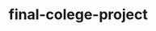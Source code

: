 # final-colege-project
<!DOCTYPE html>
<html lang="en">
<head>
    <meta charset="UTF-8">
    <meta name="viewport" content="width=device-width, initial-scale=1.0">
    <title>TechLife Hub - AI Technology & Lifestyle Blog</title>
    <style>
        * {
            margin: 0;
            padding: 0;
            box-sizing: border-box;
        }

        body {
            font-family: 'Inter', -apple-system, BlinkMacSystemFont, 'Segoe UI', Roboto, sans-serif;
            line-height: 1.6;
            color: #1a1a1a;
            background: linear-gradient(135deg, #667eea 0%, #764ba2 100%);
            min-height: 100vh;
        }

        .container {
            max-width: 1200px;
            margin: 0 auto;
            padding: 0 20px;
        }

        /* Header */
        header {
            background: rgba(255, 255, 255, 0.95);
            backdrop-filter: blur(20px);
            position: fixed;
            top: 0;
            width: 100%;
            z-index: 1000;
            transition: all 0.3s ease;
            border-bottom: 1px solid rgba(255, 255, 255, 0.2);
        }

        nav {
            display: flex;
            justify-content: space-between;
            align-items: center;
            padding: 1rem 0;
        }

        .logo {
            font-size: 1.8rem;
            font-weight: 800;
            background: linear-gradient(45deg, #667eea, #764ba2);
            -webkit-background-clip: text;
            -webkit-text-fill-color: transparent;
            background-clip: text;
        }

        .nav-links {
            display: flex;
            list-style: none;
            gap: 2rem;
        }

        .nav-links a {
            text-decoration: none;
            color: #333;
            font-weight: 500;
            transition: all 0.3s ease;
            position: relative;
        }

        .nav-links a:hover {
            color: #667eea;
            transform: translateY(-2px);
        }

        .nav-links a::after {
            content: '';
            position: absolute;
            bottom: -5px;
            left: 0;
            width: 0;
            height: 2px;
            background: linear-gradient(45deg, #667eea, #764ba2);
            transition: width 0.3s ease;
        }

        .nav-links a:hover::after {
            width: 100%;
        }

        /* Hero Section */
        .hero {
            padding: 120px 0 80px;
            text-align: center;
            color: white;
            position: relative;
            overflow: hidden;
        }

        .hero::before {
            content: '';
            position: absolute;
            top: 0;
            left: 0;
            right: 0;
            bottom: 0;
            background: url('data:image/svg+xml,<svg xmlns="http://www.w3.org/2000/svg" viewBox="0 0 100 100"><defs><pattern id="grain" width="100" height="100" patternUnits="userSpaceOnUse"><circle cx="25" cy="25" r="1" fill="rgba(255,255,255,0.1)"/><circle cx="75" cy="75" r="1" fill="rgba(255,255,255,0.1)"/><circle cx="50" cy="10" r="0.5" fill="rgba(255,255,255,0.05)"/></pattern></defs><rect width="100" height="100" fill="url(%23grain)"/></svg>');
            opacity: 0.5;
            animation: float 20s ease-in-out infinite;
        }

        @keyframes float {
            0%, 100% { transform: translateY(0px) rotate(0deg); }
            50% { transform: translateY(-20px) rotate(1deg); }
        }

        .hero-content {
            position: relative;
            z-index: 2;
        }

        .hero h1 {
            font-size: 3.5rem;
            font-weight: 800;
            margin-bottom: 1rem;
            background: linear-gradient(45deg, #fff, #f0f8ff);
            -webkit-background-clip: text;
            -webkit-text-fill-color: transparent;
            background-clip: text;
            text-shadow: 0 4px 20px rgba(0,0,0,0.3);
        }

        .hero p {
            font-size: 1.3rem;
            margin-bottom: 2rem;
            opacity: 0.9;
            max-width: 600px;
            margin-left: auto;
            margin-right: auto;
        }

        .cta-buttons {
            display: flex;
            gap: 1rem;
            justify-content: center;
            flex-wrap: wrap;
        }

        .btn {
            padding: 15px 30px;
            border: none;
            border-radius: 50px;
            font-size: 1.1rem;
            font-weight: 600;
            cursor: pointer;
            transition: all 0.3s ease;
            text-decoration: none;
            display: inline-block;
            position: relative;
            overflow: hidden;
        }

        .btn-primary {
            background: linear-gradient(45deg, #ff6b6b, #ee5a24);
            color: white;
            box-shadow: 0 10px 30px rgba(255, 107, 107, 0.3);
        }

        .btn-secondary {
            background: rgba(255, 255, 255, 0.2);
            color: white;
            border: 2px solid rgba(255, 255, 255, 0.3);
            backdrop-filter: blur(10px);
        }

        .btn:hover {
            transform: translateY(-3px);
            box-shadow: 0 15px 40px rgba(0,0,0,0.2);
        }

        /* Main Content */
        main {
            background: white;
            margin-top: -50px;
            border-radius: 30px 30px 0 0;
            position: relative;
            z-index: 10;
            box-shadow: 0 -10px 40px rgba(0,0,0,0.1);
        }

        .content-section {
            padding: 80px 0;
        }

        .section-title {
            text-align: center;
            font-size: 2.5rem;
            font-weight: 700;
            margin-bottom: 3rem;
            background: linear-gradient(45deg, #667eea, #764ba2);
            -webkit-background-clip: text;
            -webkit-text-fill-color: transparent;
            background-clip: text;
        }

        /* Blog Grid */
        .blog-grid {
            display: grid;
            grid-template-columns: repeat(auto-fit, minmax(350px, 1fr));
            gap: 2rem;
            margin-bottom: 3rem;
        }

        .blog-card {
            background: white;
            border-radius: 20px;
            overflow: hidden;
            box-shadow: 0 10px 40px rgba(0,0,0,0.1);
            transition: all 0.3s ease;
            border: 1px solid rgba(255,255,255,0.2);
        }

        .blog-card:hover {
            transform: translateY(-10px);
            box-shadow: 0 20px 60px rgba(0,0,0,0.15);
        }

        .blog-image {
            height: 200px;
            background: linear-gradient(45deg, #667eea, #764ba2);
            position: relative;
            overflow: hidden;
        }

        .blog-image::before {
            content: '🤖';
            position: absolute;
            top: 50%;
            left: 50%;
            transform: translate(-50%, -50%);
            font-size: 3rem;
            opacity: 0.3;
        }

        .ai-image::before { content: '🤖'; }
        .lifestyle-image::before { content: '✨'; }
        .affiliate-image::before { content: '💰'; }

        .blog-content {
            padding: 1.5rem;
        }

        .blog-category {
            display: inline-block;
            padding: 0.3rem 0.8rem;
            background: linear-gradient(45deg, #667eea, #764ba2);
            color: white;
            border-radius: 20px;
            font-size: 0.8rem;
            font-weight: 600;
            margin-bottom: 1rem;
        }

        .blog-title {
            font-size: 1.3rem;
            font-weight: 700;
            margin-bottom: 0.5rem;
            color: #333;
        }

        .blog-excerpt {
            color: #666;
            margin-bottom: 1rem;
            line-height: 1.6;
        }

        .read-more {
            color: #667eea;
            text-decoration: none;
            font-weight: 600;
            transition: all 0.3s ease;
        }

        .read-more:hover {
            color: #764ba2;
            text-decoration: underline;
        }

        /* Email Newsletter */
        .newsletter {
            background: linear-gradient(135deg, #667eea 0%, #764ba2 100%);
            color: white;
            padding: 60px 0;
            text-align: center;
        }

        .newsletter h2 {
            font-size: 2.5rem;
            margin-bottom: 1rem;
            font-weight: 700;
        }

        .newsletter p {
            font-size: 1.2rem;
            margin-bottom: 2rem;
            opacity: 0.9;
        }

        .email-form {
            max-width: 500px;
            margin: 0 auto;
            display: flex;
            gap: 1rem;
            flex-wrap: wrap;
            justify-content: center;
        }

        .email-input {
            flex: 1;
            min-width: 250px;
            padding: 15px 20px;
            border: none;
            border-radius: 50px;
            font-size: 1rem;
            background: rgba(255,255,255,0.9);
            backdrop-filter: blur(10px);
        }

        .email-input:focus {
            outline: none;
            box-shadow: 0 0 20px rgba(255,255,255,0.3);
        }

        /* Affiliate Section */
        .affiliate-products {
            display: grid;
            grid-template-columns: repeat(auto-fit, minmax(250px, 1fr));
            gap: 2rem;
            margin-top: 2rem;
        }

        .product-card {
            background: white;
            border-radius: 15px;
            padding: 1.5rem;
            text-align: center;
            box-shadow: 0 5px 20px rgba(0,0,0,0.1);
            transition: all 0.3s ease;
            border: 2px solid transparent;
        }

        .product-card:hover {
            transform: translateY(-5px);
            border-color: #667eea;
            box-shadow: 0 10px 30px rgba(0,0,0,0.15);
        }

        .product-icon {
            font-size: 3rem;
            margin-bottom: 1rem;
        }

        .product-title {
            font-size: 1.2rem;
            font-weight: 600;
            margin-bottom: 0.5rem;
            color: #333;
        }

        .product-price {
            font-size: 1.5rem;
            font-weight: 700;
            color: #667eea;
            margin-bottom: 1rem;
        }

        /* Footer */
        footer {
            background: #1a1a1a;
            color: white;
            padding: 40px 0;
            text-align: center;
        }

        .footer-content {
            display: grid;
            grid-template-columns: repeat(auto-fit, minmax(200px, 1fr));
            gap: 2rem;
            margin-bottom: 2rem;
        }

        .footer-section h3 {
            margin-bottom: 1rem;
            color: #667eea;
        }

        .footer-section a {
            color: #ccc;
            text-decoration: none;
            display: block;
            margin-bottom: 0.5rem;
            transition: color 0.3s ease;
        }

        .footer-section a:hover {
            color: #667eea;
        }

        /* Responsive */
        @media (max-width: 768px) {
            .nav-links {
                flex-direction: column;
                gap: 1rem;
            }

            .hero h1 {
                font-size: 2.5rem;
            }

            .hero p {
                font-size: 1.1rem;
            }

            .cta-buttons {
                flex-direction: column;
                align-items: center;
            }

            .email-form {
                flex-direction: column;
            }

            .email-input {
                min-width: 100%;
            }
        }

        /* Success Message */
        .success-message {
            background: linear-gradient(45deg, #00b894, #55a3ff);
            color: white;
            padding: 1rem;
            border-radius: 10px;
            margin-top: 1rem;
            display: none;
            animation: slideIn 0.5s ease;
        }

        @keyframes slideIn {
            from { opacity: 0; transform: translateY(-20px); }
            to { opacity: 1; transform: translateY(0); }
        }

        /* Loading Animation */
        .loading {
            display: inline-block;
            width: 20px;
            height: 20px;
            border: 3px solid rgba(255,255,255,.3);
            border-radius: 50%;
            border-top-color: #fff;
            animation: spin 1s ease-in-out infinite;
        }

        @keyframes spin {
            to { transform: rotate(360deg); }
        }
    </style>
</head>
<body>
    <header>
        <nav class="container">
            <div class="logo">TechLife Hub</div>
            <ul class="nav-links">
                <li><a href="#home">Home</a></li>
                <li><a href="#ai-tech">AI Tech</a></li>
                <li><a href="#lifestyle">Lifestyle</a></li>
                <li><a href="#products">Products</a></li>
                <li><a href="#newsletter">Newsletter</a></li>
            </ul>
        </nav>
    </header>

    <section class="hero" id="home">
        <div class="container">
            <div class="hero-content">
                <h1>Welcome to TechLife Hub</h1>
                <p>Discover the future of AI technology, enhance your lifestyle, and find the best products to transform your daily life.</p>
                <div class="cta-buttons">
                    <a href="#blog" class="btn btn-primary">Explore Articles</a>
                    <a href="#newsletter" class="btn btn-secondary">Join Newsletter</a>
                </div>
            </div>
        </div>
    </section>

    <main>
        <section class="content-section" id="blog">
            <div class="container">
                <h2 class="section-title">Latest Articles</h2>
                <div class="blog-grid">
                    <article class="blog-card">
                        <div class="blog-image ai-image"></div>
                        <div class="blog-content">
                            <span class="blog-category">AI Technology</span>
                            <h3 class="blog-title">The Future of AI in Everyday Life</h3>
                            <p class="blog-excerpt">Explore how artificial intelligence is revolutionizing our daily routines, from smart homes to personal assistants, and what to expect in the coming years.</p>
                            <a href="#" class="read-more">Read More →</a>
                        </div>
                    </article>

                    <article class="blog-card">
                        <div class="blog-image lifestyle-image"></div>
                        <div class="blog-content">
                            <span class="blog-category">Lifestyle</span>
                            <h3 class="blog-title">10 Productivity Hacks for Remote Workers</h3>
                            <p class="blog-excerpt">Discover proven strategies to boost your productivity while working from home, including tools, techniques, and mindset shifts.</p>
                            <a href="#" class="read-more">Read More →</a>
                        </div>
                    </article>

                    <article class="blog-card">
                        <div class="blog-image ai-image"></div>
                        <div class="blog-content">
                            <span class="blog-category">AI Technology</span>
                            <h3 class="blog-title">ChatGPT vs Claude: Which AI Assistant is Right for You?</h3>
                            <p class="blog-excerpt">A comprehensive comparison of the leading AI assistants, their strengths, weaknesses, and best use cases for different needs.</p>
                            <a href="#" class="read-more">Read More →</a>
                        </div>
                    </article>

                    <article class="blog-card">
                        <div class="blog-image lifestyle-image"></div>
                        <div class="blog-content">
                            <span class="blog-category">Lifestyle</span>
                            <h3 class="blog-title">Minimalist Tech Setup for Maximum Impact</h3>
                            <p class="blog-excerpt">Learn how to create a clean, efficient workspace that enhances focus and productivity without breaking the bank.</p>
                            <a href="#" class="read-more">Read More →</a>
                        </div>
                    </article>

                    <article class="blog-card">
                        <div class="blog-image ai-image"></div>
                        <div class="blog-content">
                            <span class="blog-category">AI Technology</span>
                            <h3 class="blog-title">Machine Learning for Beginners: Your First Steps</h3>
                            <p class="blog-excerpt">A beginner-friendly guide to understanding machine learning concepts, tools, and how to start your journey in AI.</p>
                            <a href="#" class="read-more">Read More →</a>
                        </div>
                    </article>

                    <article class="blog-card">
                        <div class="blog-image affiliate-image"></div>
                        <div class="blog-content">
                            <span class="blog-category">Product Review</span>
                            <h3 class="blog-title">Best Smart Home Devices for 2025</h3>
                            <p class="blog-excerpt">Our top picks for smart home devices that will transform your living space, complete with pros, cons, and buying guides.</p>
                            <a href="#" class="read-more">Read More →</a>
                        </div>
                    </article>
                </div>
            </div>
        </section>

        <section class="content-section" id="products">
            <div class="container">
                <h2 class="section-title">Recommended Products</h2>
                <div class="affiliate-products">
                    <div class="product-card">
                        <div class="product-icon">💻</div>
                        <h3 class="product-title">Premium Laptop Stand</h3>
                        <div class="product-price">$89.99</div>
                        <p>Ergonomic aluminum laptop stand that improves posture and increases productivity.</p>
                        <a href="#" class="btn btn-primary" style="margin-top: 1rem;">Shop Now</a>
                    </div>

                    <div class="product-card">
                        <div class="product-icon">🎧</div>
                        <h3 class="product-title">Noise-Canceling Headphones</h3>
                        <div class="product-price">$299.99</div>
                        <p>Industry-leading noise cancellation for focused work and immersive audio experience.</p>
                        <a href="#" class="btn btn-primary" style="margin-top: 1rem;">Shop Now</a>
                    </div>

                    <div class="product-card">
                        <div class="product-icon">📱</div>
                        <h3 class="product-title">AI-Powered Fitness Tracker</h3>
                        <div class="product-price">$199.99</div>
                        <p>Smart fitness tracking with AI insights to optimize your health and wellness journey.</p>
                        <a href="#" class="btn btn-primary" style="margin-top: 1rem;">Shop Now</a>
                    </div>

                    <div class="product-card">
                        <div class="product-icon">🏠</div>
                        <h3 class="product-title">Smart Home Hub</h3>
                        <div class="product-price">$149.99</div>
                        <p>Central control for all your smart home devices with voice control and automation.</p>
                        <a href="#" class="btn btn-primary" style="margin-top: 1rem;">Shop Now</a>
                    </div>
                </div>
            </div>
        </section>

        <section class="newsletter" id="newsletter">
            <div class="container">
                <h2>Stay Updated with TechLife Hub</h2>
                <p>Get the latest insights on AI technology, lifestyle tips, and exclusive product recommendations delivered to your inbox.</p>
                <form class="email-form" id="newsletterForm">
                    <input type="email" class="email-input" placeholder="Enter your email address" required id="emailInput">
                    <button type="submit" class="btn btn-primary">Subscribe Now</button>
                </form>
                <div class="success-message" id="successMessage">
                    🎉 Thank you for subscribing! You'll receive our newsletter soon.
                </div>
            </div>
        </section>
    </main>

    <footer>
        <div class="container">
            <div class="footer-content">
                <div class="footer-section">
                    <h3>Categories</h3>
                    <a href="#">AI Technology</a>
                    <a href="#">Lifestyle</a>
                    <a href="#">Product Reviews</a>
                    <a href="#">Tutorials</a>
                </div>
                <div class="footer-section">
                    <h3>Resources</h3>
                    <a href="#">About Us</a>
                    <a href="#">Contact</a>
                    <a href="#">Privacy Policy</a>
                    <a href="#">Terms of Service</a>
                </div>
                <div class="footer-section">
                    <h3>Follow Us</h3>
                    <a href="#">Twitter</a>
                    <a href="#">LinkedIn</a>
                    <a href="#">YouTube</a>
                    <a href="#">Instagram</a>
                </div>
                <div class="footer-section">
                    <h3>Newsletter</h3>
                    <p>Subscribe to get weekly updates on the latest in tech and lifestyle.</p>
                </div>
            </div>
            <div style="border-top: 1px solid #333; padding-top: 2rem; margin-top: 2rem;">
                <p>&copy; 2025 TechLife Hub. All rights reserved.</p>
            </div>
        </div>
    </footer>

    <script>
        // Smooth scrolling for navigation links
        document.querySelectorAll('a[href^="#"]').forEach(anchor => {
            anchor.addEventListener('click', function (e) {
                e.preventDefault();
                const target = document.querySelector(this.getAttribute('href'));
                if (target) {
                    target.scrollIntoView({
                        behavior: 'smooth',
                        block: 'start'
                    });
                }
            });
        });

        // Header scroll effect
        window.addEventListener('scroll', () => {
            const header = document.querySelector('header');
            if (window.scrollY > 100) {
                header.style.background = 'rgba(255, 255, 255, 0.98)';
                header.style.boxShadow = '0 5px 20px rgba(0,0,0,0.1)';
            } else {
                header.style.background = 'rgba(255, 255, 255, 0.95)';
                header.style.boxShadow = 'none';
            }
        });

        // Newsletter subscription
        const newsletterForm = document.getElementById('newsletterForm');
        const emailInput = document.getElementById('emailInput');
        const successMessage = document.getElementById('successMessage');

        let subscribers = [];

        newsletterForm.addEventListener('submit', function(e) {
            e.preventDefault();
            
            const email = emailInput.value.trim();
            if (!email) return;

            // Show loading state
            const submitBtn = this.querySelector('button[type="submit"]');
            const originalText = submitBtn.textContent;
            submitBtn.innerHTML = '<span class="loading"></span> Subscribing...';
            submitBtn.disabled = true;

            // Simulate API call
            setTimeout(() => {
                // Store email (in real app, this would go to your backend)
                subscribers.push({
                    email: email,
                    timestamp: new Date().toISOString(),
                    interests: ['AI', 'Lifestyle', 'Products']
                });

                // Show success message
                successMessage.style.display = 'block';
                emailInput.value = '';
                
                // Reset button
                submitBtn.textContent = originalText;
                submitBtn.disabled = false;

                // Hide success message after 5 seconds
                setTimeout(() => {
                    successMessage.style.display = 'none';
                }, 5000);

                console.log('New subscriber:', email);
                console.log('Total subscribers:', subscribers.length);
            }, 1500);
        });

        // Animate elements on scroll
        const observerOptions = {
            threshold: 0.1,
            rootMargin: '0px 0px -50px 0px'
        };

        const observer = new IntersectionObserver((entries) => {
            entries.forEach(entry => {
                if (entry.isIntersecting) {
                    entry.target.style.opacity = '1';
                    entry.target.style.transform = 'translateY(0)';
                }
            });
        }, observerOptions);

        // Observe all blog cards and product cards
        document.querySelectorAll('.blog-card, .product-card').forEach(card => {
            card.style.opacity = '0';
            card.style.transform = 'translateY(30px)';
            card.style.transition = 'opacity 0.6s ease, transform 0.6s ease';
            observer.observe(card);
        });

        // Simulate affiliate link tracking
        document.querySelectorAll('.product-card .btn').forEach(button => {
            button.addEventListener('click', function(e) {
                e.preventDefault();
                const productTitle = this.closest('.product-card').querySelector('.product-title').textContent;
                
                // Track affiliate click (in real app, send to analytics)
                console.log('Affiliate click tracked:', {
                    product: productTitle,
                    timestamp: new Date().toISOString(),
                    userAgent: navigator.userAgent
                });

                // Show confirmation
                const originalText = this.textContent;
                this.textContent = 'Redirecting...';
                this.style.background = 'linear-gradient(45deg, #00b894, #55a3ff)';
                
                setTimeout(() => {
                    this.textContent = originalText;
                    this.style.background = '';
                    alert(`Thanks for your interest in ${productTitle}! In a real site, you'd be redirected to the product page.`);
                }, 1000);
            });
        });

        // Add some interactive features for blog cards
        document.querySelectorAll('.blog-card').forEach(card => {
            card.addEventListener('mouseenter', function() {
                this.style.transform = 'translateY(-10px) scale(1.02)';
            });
            
            card.addEventListener('mouseleave', function() {
                this.style.transform = 'translateY(0) scale(1)';
            });
        });

        // Mobile menu toggle (for smaller screens)
        const createMobileMenu = () => {
            if (window.innerWidth <= 768) {
                const nav = document.querySelector('nav');
                const navLinks = document.querySelector('.nav-links');
                
                if (!document.querySelector('.mobile-toggle')) {
                    const toggleBtn = document.createElement('button');
                    toggleBtn.className = 'mobile-toggle';
                    toggleBtn.innerHTML = '☰';
                    toggleBtn.style.cssText = `
                        background: none;
                        border: none;
                        font-size: 1.5rem;
                        cursor: pointer;
                        color: #333;
                    `;
                    
                    toggleBtn.addEventListener('click', () => {
                        navLinks.style.display = navLinks.style.display === 'flex' ? 'none' : 'flex';
                    });
                    
                    nav.appendChild(toggleBtn);
                    navLinks.style.display = 'none';
                }
            }
        };

        window.addEventListener('resize', createMobileMenu);
        createMobileMenu();

        // Email validation
        emailInput.addEventListener('input', function() {
            const email = this.value;
            const isValid = /^[^\s@]+@[^\s@]+\.[^\s@]+$/.test(email);
            
            if (email && !isValid) {
                this.style.border = '2px solid #ff6b6b';
            } else {
                this.style.border = 'none';
            }
        });

        console.log('TechLife Hub Blog initialized successfully! 🚀');
    </script>
</body>
</html> 

